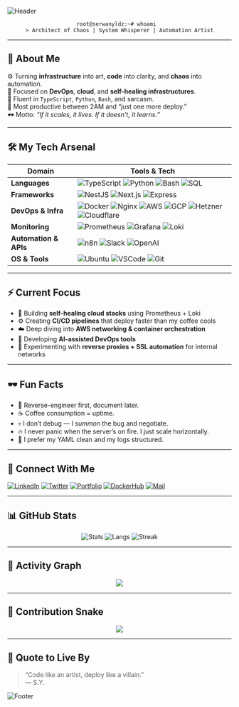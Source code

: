 ![Header](https://capsule-render.vercel.app/api?type=waving&color=0:00c6ff,100:0072ff&height=220&section=header&text=Servan%20Yıldız%20⚙️&fontSize=55&fontColor=ffffff&fontAlignY=35&desc=DevOps%20Architect%20%7C%20Full%20Stack%20Engineer%20%7C%20Automation%20Alchemist&descAlignY=60)

<div align="center">

```
root@serwanyldz:~# whoami  
> Architect of Chaos | System Whisperer | Automation Artist
```

</div>

---

## 🧠 About Me

⚙️ Turning **infrastructure** into art, **code** into clarity, and **chaos** into automation.  
🧩 Focused on **DevOps**, **cloud**, and **self-healing infrastructures**.  
💬 Fluent in `TypeScript`, `Python`, `Bash`, and sarcasm.  
🌙 Most productive between 2AM and “just one more deploy.”  
🕶️ Motto: *“If it scales, it lives. If it doesn’t, it learns.”*

---

## 🛠️ My Tech Arsenal

| Domain | Tools & Tech |
|--------|---------------|
| **Languages** | ![TypeScript](https://img.shields.io/badge/TypeScript-3178C6?logo=typescript&logoColor=white) ![Python](https://img.shields.io/badge/Python-3776AB?logo=python&logoColor=white) ![Bash](https://img.shields.io/badge/Bash-121011?logo=gnu-bash&logoColor=white) ![SQL](https://img.shields.io/badge/SQL-003B57?logo=postgresql&logoColor=white) |
| **Frameworks** | ![NestJS](https://img.shields.io/badge/NestJS-E0234E?logo=nestjs&logoColor=white) ![Next.js](https://img.shields.io/badge/Next.js-000000?logo=nextdotjs&logoColor=white) ![Express](https://img.shields.io/badge/Express-404D59?logo=express&logoColor=white) |
| **DevOps & Infra** | ![Docker](https://img.shields.io/badge/Docker-2496ED?logo=docker&logoColor=white) ![Nginx](https://img.shields.io/badge/Nginx-009639?logo=nginx&logoColor=white) ![AWS](https://img.shields.io/badge/AWS-FF9900?logo=amazon-aws&logoColor=white) ![GCP](https://img.shields.io/badge/GCP-4285F4?logo=google-cloud&logoColor=white) ![Hetzner](https://img.shields.io/badge/Hetzner-D50C2D?logo=hetzner&logoColor=white) ![Cloudflare](https://img.shields.io/badge/Cloudflare-F38020?logo=cloudflare&logoColor=white) |
| **Monitoring** | ![Prometheus](https://img.shields.io/badge/Prometheus-E6522C?logo=prometheus&logoColor=white) ![Grafana](https://img.shields.io/badge/Grafana-F46800?logo=grafana&logoColor=white) ![Loki](https://img.shields.io/badge/Loki-000000?logo=grafana&logoColor=green) |
| **Automation & APIs** | ![n8n](https://img.shields.io/badge/n8n-EA4E74?logo=n8n&logoColor=white) ![Slack](https://img.shields.io/badge/Slack-4A154B?logo=slack&logoColor=white) ![OpenAI](https://img.shields.io/badge/OpenAI-412991?logo=openai&logoColor=white) |
| **OS & Tools** | ![Ubuntu](https://img.shields.io/badge/Ubuntu-E95420?logo=ubuntu&logoColor=white) ![VSCode](https://img.shields.io/badge/VSCode-007ACC?logo=visualstudiocode&logoColor=white) ![Git](https://img.shields.io/badge/Git-F05032?logo=git&logoColor=white) |

---

## ⚡ Current Focus

- 🧠 Building **self-healing cloud stacks** using Prometheus + Loki  
- ⚙️ Creating **CI/CD pipelines** that deploy faster than my coffee cools  
- ☁️ Deep diving into **AWS networking & container orchestration**  
- 🧩 Developing **AI-assisted DevOps tools**  
- 🔐 Experimenting with **reverse proxies + SSL automation** for internal networks  

---

## 🕶️ Fun Facts

- 🧩 Reverse-engineer first, document later.  
- ☕ Coffee consumption = uptime.  
- 💀 I don’t debug — I *summon* the bug and negotiate.  
- 🔥 I never panic when the server’s on fire. I just scale horizontally.  
- 🧙 I prefer my YAML clean and my logs structured.

---

## 🧩 Connect With Me

[![LinkedIn](https://img.shields.io/badge/LinkedIn-ServanYildiz-0a66c2?style=for-the-badge&logo=linkedin)](https://linkedin.com/in/servanyildiz)
[![Twitter](https://img.shields.io/badge/Twitter-%40serwanyldz-1DA1F2?style=for-the-badge&logo=twitter)](https://twitter.com/serwanyldz)
[![Portfolio](https://img.shields.io/badge/Website-Portfolio-ffffff?style=for-the-badge&logo=firefox)](https://serwanyldz.dev)
[![DockerHub](https://img.shields.io/badge/DockerHub-serwanyldz-2496ED?style=for-the-badge&logo=docker)](https://hub.docker.com/u/serwanyldz)
[![Mail](https://img.shields.io/badge/Email-Contact-0078D4?style=for-the-badge&logo=gmail&logoColor=white)](mailto:contact@serwanyldz.dev)

---

## 📊 GitHub Stats

<div align="center">

![Stats](https://github-readme-stats.vercel.app/api?username=serwanyldz&show_icons=true&theme=tokyonight&hide_border=true&include_all_commits=true)
![Langs](https://github-readme-stats.vercel.app/api/top-langs/?username=serwanyldz&layout=compact&theme=tokyonight&hide_border=true)
![Streak](https://streak-stats.demolab.com?user=serwanyldz&theme=tokyonight&hide_border=true)

</div>

---

## 🧮 Activity Graph

<p align="center">
  <img src="https://github-readme-activity-graph.vercel.app/graph?username=serwanyldz&theme=tokyo-night&bg_color=0d1117&hide_border=true" />
</p>

---

## 🐍 Contribution Snake

<p align="center">
  <img src="https://raw.githubusercontent.com/serwanyldz/serwanyldz/output/github-contribution-grid-snake.svg" />
</p>

---

## 🧠 Quote to Live By

> “Code like an artist, deploy like a villain.”  
> — S.Y.

![Footer](https://capsule-render.vercel.app/api?type=waving&color=0:0072ff,100:00c6ff&height=120&section=footer)
